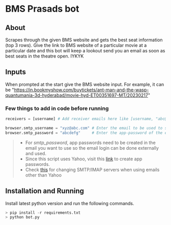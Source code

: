 # BMS Prasads bot

## About
Scrapes through the given BMS website and gets the best seat information (top 3 rows). Give the link to BMS website of a particular movie at a particular date and this bot will keep a lookout send you an email as soon as best seats in the theatre open. IYKYK

## Inputs
When prompted at the start give the BMS website input.
For example, it can be "https://in.bookmyshow.com/buytickets/ant-man-and-the-wasp-quantumania-3d-hyderabad/movie-hyd-ET00351697-MT/20230217"
### Few things to add in code before running
```python
receivers = [username] # Add receiver emails here like [username, "abc@xyz.com", "def@uvw.com"]
```
```python
browser.smtp_username = "xyz@abc.com" # Enter the email to be used to send the mail from
browser.smtp_password = "abcdefg"     # Enter the app-password of the email to be used to send the mail from
```
>- For _smtp_password_, app passwords need to be created in the email you want to use so the email login can be done externally and used.<br>
>- Since this script uses Yahoo, visit this [link](https://help.yahoo.com/kb/access-yahoo-mail-third-party-apps-sln15241.html) to create app passwords.<br>
>- Check [this](https://www.arclab.com/en/kb/email/list-of-smtp-and-imap-servers-mailserver-list.html) for changing SMTP/IMAP servers when using emails other than Yahoo

## Installation and Running
Install latest python version and run the following commands.
```python
> pip install -r requirements.txt
> python bot.py
```